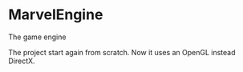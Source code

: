 # MarvelEngine
The game engine

The project start again from scratch. Now it uses an OpenGL instead DirectX.